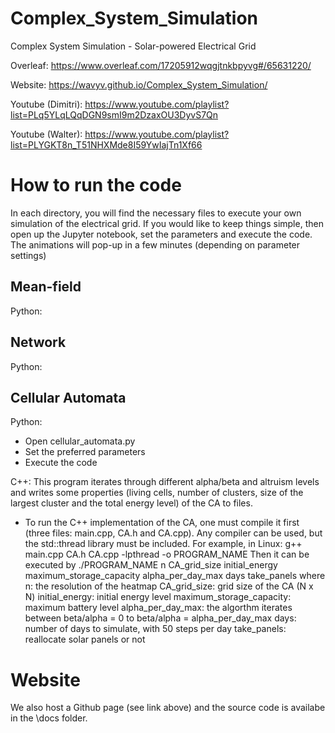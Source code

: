 # Complex_System_Simulation
Complex System Simulation - Solar-powered Electrical Grid

Overleaf: https://www.overleaf.com/17205912wqgjtnkbpyvg#/65631220/

Website: https://wavyv.github.io/Complex_System_Simulation/

Youtube (Dimitri): https://www.youtube.com/playlist?list=PLq5YLqLQqDGN9smI9m2DzaxOU3DyvS7Qn

Youtube (Walter): https://www.youtube.com/playlist?list=PLYGKT8n_T51NHXMde8I59YwIajTn1Xf66

# How to run the code

In each directory, you will find the necessary files to execute your own simulation of the electrical grid. If you would like to keep things simple, then open up the Jupyter notebook, set the parameters and execute the code. The animations will pop-up in a few minutes (depending on parameter settings) 

## Mean-field

Python:

## Network

Python:

## Cellular Automata

Python:
- Open cellular_automata.py
- Set the preferred parameters
- Execute the code

C++:
This program iterates through different alpha/beta and altruism levels and writes some properties (living cells, number of clusters, size of the largest cluster and the total energy level) of the CA to files. 
- To run the C++ implementation of the CA, one must compile it first (three files: main.cpp, CA.h and CA.cpp). Any compiler can be used, but the std::thread library must be included. For example, in Linux:
g++ main.cpp CA.h CA.cpp -lpthread -o PROGRAM_NAME
Then it can be executed by 
./PROGRAM_NAME n CA_grid_size initial_energy maximum_storage_capacity alpha_per_day_max days take_panels
where
n: the resolution of the heatmap
CA_grid_size: grid size of the CA (N x N)
initial_energy: initial energy level
maximum_storage_capacity: maximum battery level
alpha_per_day_max: the algorthm iterates between beta/alpha = 0 to beta/alpha = alpha_per_day_max
days: number of days to simulate, with 50 steps per day
take_panels: reallocate solar panels or not

# Website

We also host a Github page (see link above) and the source code is availabe in the \docs folder.
